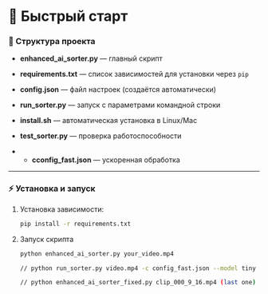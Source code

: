# 🚀 Быстрый старт

### 📂 Структура проекта
- **enhanced_ai_sorter.py** — главный скрипт  
- **requirements.txt** — список зависимостей для установки через `pip`  
- **config.json** — файл настроек (создаётся автоматически)  
- **run_sorter.py** — запуск с параметрами командной строки  
- **install.sh** — автоматическая установка в Linux/Mac  
- **test_sorter.py** — проверка работоспособности

- - **сconfig_fast.json** — ускоренная обработка 

---

### ⚡ Установка и запуск
1. Установка зависимости:
   ```bash
   pip install -r requirements.txt
2. Запуск скриптa
   ```bash
   python enhanced_ai_sorter.py your_video.mp4

   // python run_sorter.py video.mp4 -c config_fast.json --model tiny

   // python enhanced_ai_sorter_fixed.py clip_000_9_16.mp4 (last one)
